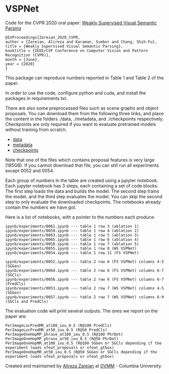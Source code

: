 # VSPNet

Code for the CVPR 2020 oral paper: [Weakly Supervised Visual Semantic Parsing](https://arxiv.org/abs/2001.02359)

```
@InProceedings{Zareian_2020_CVPR,
author = {Zareian, Alireza and Karaman, Svebor and Chang, Shih-Fu},
title = {Weakly Supervised Visual Semantic Parsing},
booktitle = {IEEE/CVF Conference on Computer Vision and Pattern Recognition (CVPR)},
month = {June},
year = {2020}
}
```

This package can reproduce numbers reported in Table 1 and Table 2 of the paper.

In order to use the code, configure python and cuda, and install the packages in requirements.txt. 

There are also some preprocessed files such as scene graphs and object proposals. You can download them from the following three links, and place the content in the folders ./data, ./metadata, and ./checkpoints respectively. Checkpoints are only required if you want to evaluate pretrained models without training from scratch.
* [data](https://www.dropbox.com/sh/eb60553z4md36x2/AACOM9jvJFyHRDcuuGEzHY98a?dl=0)
* [metadata](https://www.dropbox.com/sh/oa8u7qolfpf1op0/AACivQp5RmtmykbqmWeupOZEa?dl=0)
* [checkpoints](https://www.dropbox.com/sh/1qud8usl0xyoybe/AAAm6_CcdL46I2TfywWTk_jma?dl=0)

Note that one of the files which contains proposal features is very large (185GB). If you cannot download that file, you can still run all experiments except 0052 and 0054.

Each group of numbers in the table are created using a jupyter notebook. Each jupyter notebook has 3 steps, each containing a set of code blocks. The first step loads the data and builds the model. The second step trains the model, and the third step evaluates the model. You can skip the second step to only evaluate the downloaded checkpoints. The notebooks already contain the numbers we have got. 

Here is a list of notebooks, with a pointer to the numbers each produce:
```
ipynb/experiments/0061.ipynb --- table 1 row 3 (ablation 1)
ipynb/experiments/0059.ipynb --- table 1 row 4 (ablation 2)
ipynb/experiments/0063.ipynb --- table 1 row 5 (ablation 3)
ipynb/experiments/0065.ipynb --- table 1 row 6 (ablation 4)
ipynb/experiments/0058.ipynb --- table 1 row 7 (ablation 5)
ipynb/experiments/0055.ipynb --- table 1 row 8 (WS VSPNet)
ipynb/experiments/0054.ipynb --- table 1 row 11 (FS VSPNet)

ipynb/experiments/0052.ipynb --- table 2 row 6 (FS VSPNet) columns 4-5 (SGGen)
ipynb/experiments/0064.ipynb --- table 2 row 6 (FS VSPNet) columns 6-7 (SGCls)
ipynb/experiments/0056.ipynb --- table 2 row 6 (FS VSPNet) columns 6-7 (PredCls)
ipynb/experiments/0053.ipynb --- table 2 row 7 (WS VSPNet) columns 4-5 (SGGen)
ipynb/experiments/0057.ipynb --- table 2 row 7 (WS VSPNet) columns 6-9 (SGCls and PredCls)
```

The evaluation code will print several outputs. The ones we report on the paper are:
```
PerImageLocPredMR_at100_iou_0.5 (R@100 PredCls)
PerImageLocPredMR_at50_iou_0.5 (R@50 PredCls)
PerImageOneHopMP_phrase_at100_iou_0.5 (R@100 PhrDet)
PerImageOneHopMP_phrase_at50_iou_0.5 (R@50 PhrDet)
PerImageOneHopMR_at100_iou_0.5 (R@100 SGGen or SGCls depending if the experiment loads xfeat_proposals or xfeat_gtbox)
PerImageOneHopMR_at50_iou_0.5 (R@50 SGGen or SGCls depending if the experiment loads xfeat_proposals or xfeat_gtbox)
```

Created and maintained by [Alireza Zareian](https://www.linkedin.com/in/az2407/) at [DVMM](http://www.ee.columbia.edu/ln/dvmm/) - Columbia University.
